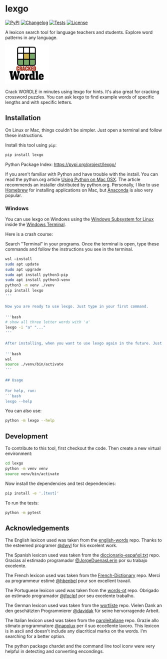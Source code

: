 # lexgo

[![PyPI](https://img.shields.io/pypi/v/lexgo.svg)](https://pypi.org/project/lexgo/)
[![Changelog](https://img.shields.io/github/v/release/joshkil/lexgo?include_prereleases&label=changelog)](https://github.com/joshkil/lexgo/releases)
[![Tests](https://github.com/joshkil/lexgo/actions/workflows/test.yml/badge.svg)](https://github.com/joshkil/lexgo/actions/workflows/test.yml)
[![License](https://img.shields.io/badge/license-Apache%202.0-blue.svg)](https://github.com/joshkil/lexgo/blob/master/LICENSE)

A lexicon search tool for language teachers and students. Explore word patterns in any language. 

<img src="wordle.png" alt="The wordle logo from New York Times" width="138" height="125">

Crack WORDLE in minutes using lexgo for hints. It's also great for cracking crossword puzzles. You can ask lexgo to find example words of specific lengths and with specific letters. 

## Installation

On Linux or Mac, things couldn't be simpler. Just open a terminal and follow these instructions. 

Install this tool using `pip`:
```bash
pip install lexgo
```
Python Package Index: https://pypi.org/project/lexgo/

If you aren't familiar with Python and have trouble with the install. You can read the python.org article [Using Python on Mac OSX](https://docs.python.org/3/using/mac.html). The article recommends an installer distributed by python.org. Personally, I like to use [Homebrew](https://brew.sh/) for installing applications on Mac, but [Anaconda](https://www.anaconda.com/download/) is also very popular. 

### Windows

You can use lexgo on Windows using the [Windows Subsystem for Linux](https://learn.microsoft.com/en-us/windows/wsl/install) inside the [Windows Terminal](https://learn.microsoft.com/en-us/windows/terminal/install). 

Here is a crash course: 

Search "Terminal" in your programs. Once the terminal is open, type these commands and follow the instructions you see in the terminal. 

```bash
wsl —install
sudo apt update
sudo apt upgrade
sudo apt install python3-pip
sudo apt install python3-venv
python3 -m venv ./venv
pip install lexgo
'''

Now you are ready to use lexgo. Just type in your first command. 

'''bash
# show all three letter words with 'a'
lexgo -i "a" "..."
'''

After installing, when you want to use lexgo again in the future. Just open the terminal and type the following to get started. 

'''bash
wsl
source ./venv/bin/activate
'''

## Usage

For help, run:
```bash
lexgo --help
```
You can also use:
```bash
python -m lexgo --help
```
## Development

To contribute to this tool, first checkout the code. Then create a new virtual environment:
```bash
cd lexgo
python -m venv venv
source venv/bin/activate
```
Now install the dependencies and test dependencies:
```bash
pip install -e '.[test]'
```
To run the tests:
```bash
python -m pytest
```
## Acknowledgements

The English lexicon used was taken from the [english-words](https://github.com/dwyl/english-words) repo. Thanks to the esteemed programer [@dwyl](https://github.com/dwyl) for his excelent work. 

The Spanish lexicon used was taken from the [diccionario-español.txt](https://github.com/JorgeDuenasLerin/diccionario-espanol-txt) repo. Gracias al estimado programador [@JorgeDuenasLerin](https://github.com/JorgeDuenasLerin) por su trabajo excelente. 

The French lexicon used was taken from the [French-Dictionary](https://github.com/hbenbel/French-Dictionary) repo. Merci au programmeur estimé [@hbenbel](https://github.com/hbenbel) pour son excellent travail.

The Portuguese lexicon used was taken from the [words-pt](https://github.com/jfoclpf/words-pt) repo. Obrigado ao estimado programador [@jfoclpf](https://github.com/jfoclpf) por seu excelente trabalho.

The German lexicon used was taken from the [wortliste](https://github.com/davidak/wortliste) repo. Vielen Dank an den geschätzten Programmierer [@davidak](https://github.com/davidak) für seine hervorragende Arbeit.

The Italian lexicon used was taken from the [paroleitaliane](https://github.com/napolux/paroleitaliane) repo. Grazie allo stimato programmatore [@napolux](https://github.com/napolux) per il suo eccellente lavoro. This lexicon is in ascii and doesn't include any diacritical marks on the words. I'm searching for a better option. 

The python package chardet and the command line tool iconv were very helpful in detecting and converting encondings. 